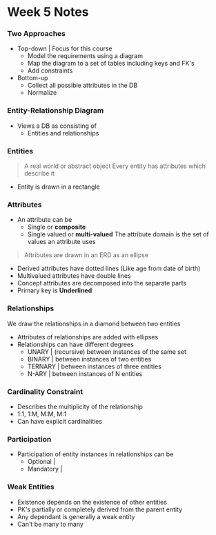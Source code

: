 # Week 5 Notes

### Two Approaches
- Top-down | Focus for this course
    - Model the requirements using a diagram
    - Map the diagram to a set of tables including keys and FK's
    - Add constraints
- Bottom-up
    - Collect all possible attributes in the DB
    - Normalize

### Entity-Relationship Diagram
- Views a DB as consisting of
    - Entities and relationships

### Entities
> A real world or abstract object
Every entity has attributes which describe it
- Entity is drawn in a rectangle

### Attributes
- An attribute can be
    - Single or __composite__
    - Single valued or __multi-valued__
The attribute domain is the set of values an attribute uses
> Attributes are drawn in an ERD as an ellipse
- Derived attributes have dotted lines (Like age from date of birth)
- Multivalued attributes have double lines
- Concept attributes are decomposed into the separate parts
- Primary key is __Underlined__

### Relationships
We draw the relationships in a diamond between two entities
- Attributes of relationships are added with ellipses
- Relationships can have different degrees
    - UNARY | (recursive) between instances of the same set
    - BINARY | between instances of two entities
    - TERNARY | between instances of three entities
    - N-ARY | between instances of N entities

### Cardinality Constraint
- Describes the multiplicity of the relationship
- 1:1, 1:M, M:M, M:1
- Can have explicit cardinalities

### Participation
- Participation of entity instances in relationships can be
    - Optional | 
    - Mandatory | 

### Weak Entities
- Existence depends on the existence of other entities
- PK's partially or completely derived from the parent entity
- Any dependant is generally a weak entity
- Can't be many to many








